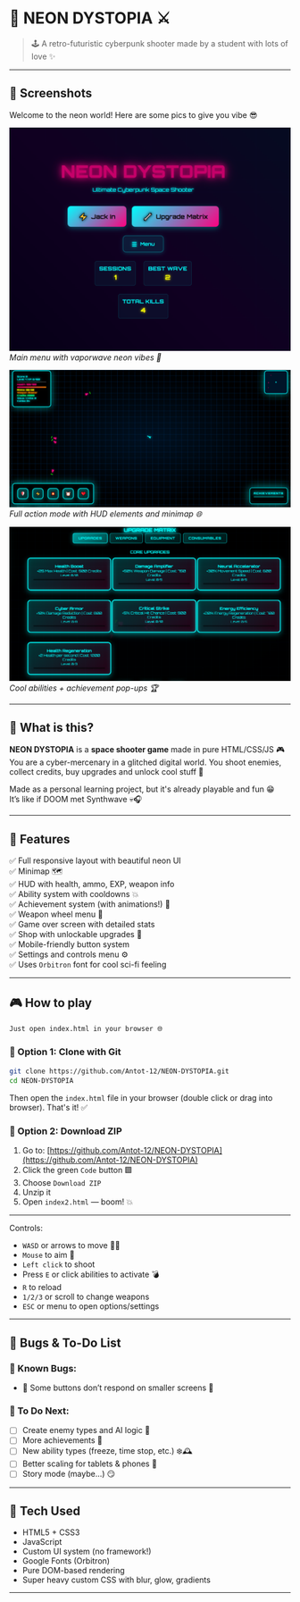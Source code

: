 # 🌌 NEON DYSTOPIA ⚔️  
> 🕹️ A retro-futuristic cyberpunk shooter made by a student with lots of love ✨

---

## 📸 Screenshots  
Welcome to the neon world! Here are some pics to give you vibe 😎  

![Start Screen](pics/start.png)  
*Main menu with vaporwave neon vibes 💜*  

![In-Game HUD](pics/hud.png)  
*Full action mode with HUD elements and minimap 🌐*

![Abilities and Achievements](pics/abilities.png)  
*Cool abilities + achievement pop-ups 🏆*

---

## 🤖 What is this?  
**NEON DYSTOPIA** is a **space shooter game** made in pure HTML/CSS/JS 🎮  
You are a cyber-mercenary in a glitched digital world. You shoot enemies, collect credits, buy upgrades and unlock cool stuff 🌌

Made as a personal learning project, but it's already playable and fun 😁  
It’s like if DOOM met Synthwave 💀🎧

---

## 🧠 Features  

✅ Full responsive layout with beautiful neon UI  
✅ Minimap 🗺️  
✅ HUD with health, ammo, EXP, weapon info  
✅ Ability system with cooldowns 💥  
✅ Achievement system (with animations!) 🏅  
✅ Weapon wheel menu 🔫  
✅ Game over screen with detailed stats  
✅ Shop with unlockable upgrades 🛒  
✅ Mobile-friendly button system  
✅ Settings and controls menu ⚙️  
✅ Uses `Orbitron` font for cool sci-fi feeling

---

## 🎮 How to play  
```bash
Just open index.html in your browser 🌐  
````

### 🧠 Option 1: Clone with Git
```bash
git clone https://github.com/Antot-12/NEON-DYSTOPIA.git
cd NEON-DYSTOPIA
````

Then open the `index.html` file in your browser (double click or drag into browser). That's it! ✅

### 💾 Option 2: Download ZIP

1. Go to: [https://github.com/Antot-12/NEON-DYSTOPIA](https://github.com/Antot-12/NEON-DYSTOPIA)
2. Click the green `Code` button 🟩
3. Choose `Download ZIP`
4. Unzip it
5. Open `index2.html` — boom! 💥

---

Controls:

* `WASD` or arrows to move 🚶‍♂️
* `Mouse` to aim 🔫
* `Left click` to shoot
* Press `E` or click abilities to activate 💣
* `R` to reload
* `1/2/3` or scroll to change weapons
* `ESC` or menu to open options/settings

---

## 🔧 Bugs & To-Do List

### 🐞 Known Bugs:

* 🔸 Some buttons don’t respond on smaller screens 📱

### 📝 To Do Next:

* [ ] Create enemy types and AI logic 🧠
* [ ] More achievements 🥇
* [ ] New ability types (freeze, time stop, etc.) ❄️🕰️
* [ ] Better scaling for tablets & phones 📲
* [ ] Story mode (maybe...) 😏

---

## 🧪 Tech Used

* HTML5 + CSS3
* JavaScript
* Custom UI system (no framework!)
* Google Fonts (Orbitron)
* Pure DOM-based rendering
* Super heavy custom CSS with blur, glow, gradients 

---
